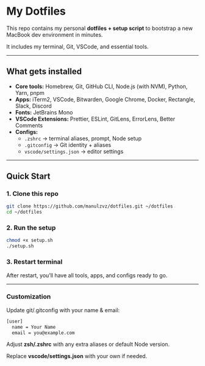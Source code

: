 # My Dotfiles

This repo contains my personal **dotfiles + setup script** to bootstrap a new MacBook dev environment in minutes.

It includes my terminal, Git, VSCode, and essential tools.

---

## What gets installed

- **Core tools:** Homebrew, Git, GitHub CLI, Node.js (with NVM), Python, Yarn, pnpm
- **Apps:** iTerm2, VSCode, Bitwarden, Google Chrome, Docker, Rectangle, Slack, Discord
- **Fonts:** JetBrains Mono
- **VSCode Extensions:** Prettier, ESLint, GitLens, ErrorLens, Better Comments
- **Configs:**
  - `.zshrc` → terminal aliases, prompt, Node setup
  - `.gitconfig` → Git identity + aliases
  - `vscode/settings.json` → editor settings

---

## Quick Start

### 1. Clone this repo

```bash
git clone https://github.com/manulzvz/dotfiles.git ~/dotfiles
cd ~/dotfiles
```

### 2. Run the setup

```bash
chmod +x setup.sh
./setup.sh
```

### 3. Restart terminal

After restart, you’ll have all tools, apps, and configs ready to go.

---

### Customization

Update git/.gitconfig with your name & email:

```bash
[user]
  name = Your Name
  email = you@example.com
```

Adjust **zsh/.zshrc** with any extra aliases or default Node version.

Replace **vscode/settings.json** with your own if needed.
